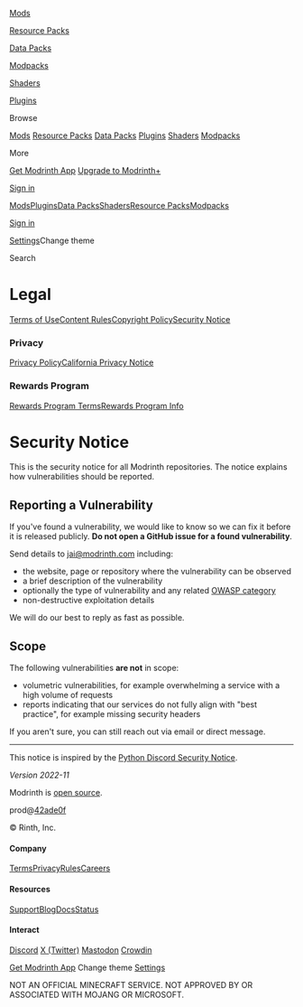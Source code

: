 [](https://modrinth.com/)

[Mods](https://modrinth.com/mods)

[Resource Packs](https://modrinth.com/resourcepacks)

[Data Packs](https://modrinth.com/datapacks)

[Modpacks](https://modrinth.com/modpacks)

[Shaders](https://modrinth.com/shaders)

[Plugins](https://modrinth.com/plugins)

Browse

[Mods](https://modrinth.com/mods) [Resource Packs](https://modrinth.com/resourcepacks) [Data Packs](https://modrinth.com/datapacks) [Plugins](https://modrinth.com/plugins) [Shaders](https://modrinth.com/shaders) [Modpacks](https://modrinth.com/modpacks)

More

[Get Modrinth App](https://modrinth.com/app) [Upgrade to Modrinth+](https://modrinth.com/plus)

[Sign in](https://modrinth.com/auth/sign-in)

[Mods](https://modrinth.com/mods)[Plugins](https://modrinth.com/plugins)[Data Packs](https://modrinth.com/datapacks)[Shaders](https://modrinth.com/shaders)[Resource Packs](https://modrinth.com/resourcepacks)[Modpacks](https://modrinth.com/modpacks)

[Sign in](https://modrinth.com/auth/sign-in)

[Settings](https://modrinth.com/settings)Change theme

[](https://modrinth.com/ "Home")Search

Legal
=====

[Terms of Use](https://modrinth.com/legal/terms)[Content Rules](https://modrinth.com/legal/rules)[Copyright Policy](https://modrinth.com/legal/copyright)[Security Notice](https://modrinth.com/legal/security)

### Privacy

[Privacy Policy](https://modrinth.com/legal/privacy)[California Privacy Notice](https://modrinth.com/legal/ccpa)

### Rewards Program

[Rewards Program Terms](https://modrinth.com/legal/cmp)[Rewards Program Info](https://modrinth.com/legal/cmp-info)

Security Notice
===============

This is the security notice for all Modrinth repositories. The notice explains how vulnerabilities should be reported.

Reporting a Vulnerability
-------------------------

If you've found a vulnerability, we would like to know so we can fix it before it is released publicly. **Do not open a GitHub issue for a found vulnerability**.

Send details to [jai@modrinth.com](mailto:jai@modrinth.com) including:

* the website, page or repository where the vulnerability can be observed
* a brief description of the vulnerability
* optionally the type of vulnerability and any related [OWASP category](https://www.owasp.org/index.php/Category:OWASP_Top_Ten_2017_Project)
* non-destructive exploitation details

We will do our best to reply as fast as possible.

Scope
-----

The following vulnerabilities **are not** in scope:

* volumetric vulnerabilities, for example overwhelming a service with a high volume of requests
* reports indicating that our services do not fully align with "best practice", for example missing security headers

If you aren't sure, you can still reach out via email or direct message.

* * *

This notice is inspired by the [Python Discord Security Notice](https://www.pythondiscord.com/pages/security-notice/).

_Version 2022-11_

Modrinth is [open source](https://github.com/modrinth).

prod@[42ade0f](https://github.com/modrinth/code/tree/42ade0fbd1503247af08362619e8bc6829727cf8)

© Rinth, Inc.

#### Company

[Terms](https://modrinth.com/legal/terms)[Privacy](https://modrinth.com/legal/privacy)[Rules](https://modrinth.com/legal/rules)[Careers](https://careers.modrinth.com/)

#### Resources

[Support](https://support.modrinth.com/)[Blog](https://blog.modrinth.com/)[Docs](https://docs.modrinth.com/)[Status](https://status.modrinth.com/)

#### Interact

[Discord](https://discord.modrinth.com/) [X (Twitter)](https://x.com/modrinth) [Mastodon](https://floss.social/@modrinth) [Crowdin](https://crowdin.com/project/modrinth)

[Get Modrinth App](https://modrinth.com/app) Change theme [Settings](https://modrinth.com/settings)

NOT AN OFFICIAL MINECRAFT SERVICE. NOT APPROVED BY OR ASSOCIATED WITH MOJANG OR MICROSOFT.